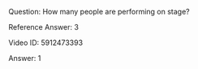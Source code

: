 Question: How many people are performing on stage?

Reference Answer: 3

Video ID: 5912473393

Answer: 1

